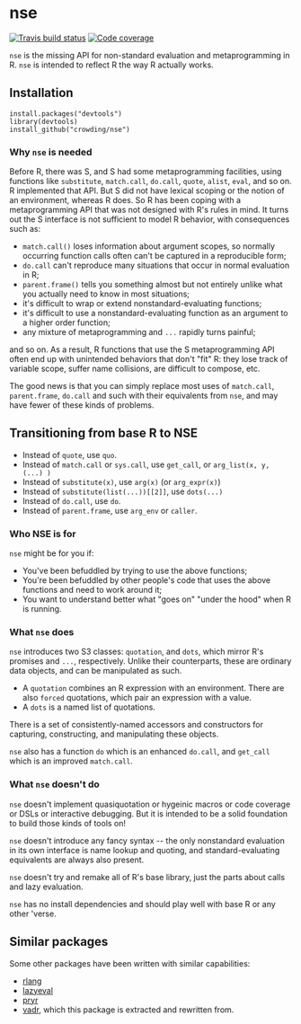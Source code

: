 nse
======

<!-- [![CRAN version badge](http://www.r-pkg.org/badges/version/msgpack)](https://cran.r-project.org/package=msgpack) -->
[![Travis build status](http://travis-ci.org/crowding/nse.svg?branch=master)](https://travis-ci.org/crowding/nse)
[![Code coverage](https://codecov.io/gh/crowding/nse/branch/master/graph/badge.svg)](https://codecov.io/gh/crowding/nse)

`nse` is the missing API for non-standard evaluation and
metaprogramming in R. `nse` is intended to reflect R the way R
actually works.

## Installation

```
install.packages("devtools")
library(devtools)
install_github("crowding/nse")
```

### Why `nse` is needed

Before R, there was S, and S had some metaprogramming facilities,
using functions like `substitute`, `match.call`, `do.call`, `quote`,
`alist`, `eval`, and so on. R implemented that API. But S did not
have lexical scoping or the notion of an environment, whereas R
does. So R has been coping with a metaprogramming API that was not
designed with R's rules in mind. It turns out the S interface is not
sufficient to model R behavior, with consequences such as:

  * `match.call()` loses information about argument scopes, so normally
    occurring function calls often can't be captured in a reproducible
    form;
  * `do.call` can't reproduce many situations that occur in normal
    evaluation in R;
  * `parent.frame()` tells you something almost but not entirely
    unlike what you actually need to know in most situations;
  * it's difficult to wrap or extend nonstandard-evaluating functions;
  * it's difficult to use a nonstandard-evaluating function as an
    argument to a higher order function;
  * any mixture of metaprogramming and `...` rapidly turns painful;

and so on. As a result, R functions that use the S metaprogramming API
often end up with unintended behaviors that don't "fit" R: they lose
track of variable scope, suffer name collisions, are difficult to
compose, etc.

The good news is that you can simply replace most uses of
`match.call`, `parent.frame`, `do.call` and such with their
equivalents from `nse`, and may have fewer of these kinds of problems.

## Transitioning from base R to NSE

* Instead of `quote`, use `quo`.
* Instead of `match.call` or `sys.call`, use `get_call`, or `arg_list(x, y, (...) )`
* Instead of `substitute(x)`, use `arg(x)` (or `arg_expr(x)`)
* Instead of `substitute(list(...))[[2]]`, use `dots(...)`
* Instead of `do.call`, use `do`.
* Instead of `parent.frame`, use `arg_env` or `caller`.

### Who NSE is for

`nse` might be for you if:

* You've been befuddled by trying to use the above functions;
* You're been befuddled by other people's code that uses the above
  functions and need to work around it;
* You want to understand better what "goes on" "under the hood" when R
  is running.

### What `nse` does

`nse` introduces two S3 classes: `quotation`, and `dots`, which mirror
R's promises and `...`, respectively. Unlike their counterparts, these
are ordinary data objects, and can be manipulated as such.

* A `quotation` combines an R expression with an environment.  There
  are also `forced` quotations, which pair an expression with a value.
* A `dots` is a named list of quotations.

There is a set of consistently-named accessors and constructors for
capturing, constructing, and manipulating these objects.

`nse` also has a function `do` which is an enhanced `do.call`, and
`get_call` which is an improved `match.call`.

### What `nse` doesn't do

`nse` doesn't implement quasiquotation or hygeinic macros or code
coverage or DSLs or interactive debugging. But it is intended to be a
solid foundation to build those kinds of tools on!

`nse` doesn't introduce any fancy syntax -- the only nonstandard
evaluation in its own interface is name lookup and quoting, and
standard-evaluating equivalents are always also present.

`nse` doesn't try and remake all of R's base library, just the parts
about calls and lazy evaluation.

`nse` has no install dependencies and should play well with base R or any
other 'verse.

## Similar packages

Some other packages have been written with similar capabilities:

* [rlang](https://github.com/r-lib/rlang)
* [lazyeval](https://github.com/hadley/lazyeval)
* [pryr](https://github.com/hadley/pryr)
* [vadr](https://github.com/crowding/vadr), which this package is
  extracted and rewritten from.
